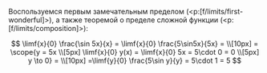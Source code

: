 Воспользуемся первым замечательным пределом (<p:[f/limits/first-wonderful]>), а также теоремой о пределе сложной функции (<p:[f/limits/composition]>):

$$ \limf{x}{0} \frac{\sin 5x}{x} = \limf{x}{0} \frac{5\sin5x}{5x} = \\[10px] = \scope{y = 5x \\[5px] \limf{x}{0} y(x) = \limf{x}{0} 5x = 5\cdot 0 = 0 \\[5px] y \to 0} = \\[10px] =\limf{y}{0} \frac{5\sin y}{y} = 5\cdot 1 = 5 $$